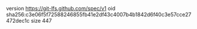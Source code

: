 version https://git-lfs.github.com/spec/v1
oid sha256:c3e06f5f72588246855fb41e2df43c4007b4b1842d6f40c3e57cce27472dec1c
size 447
